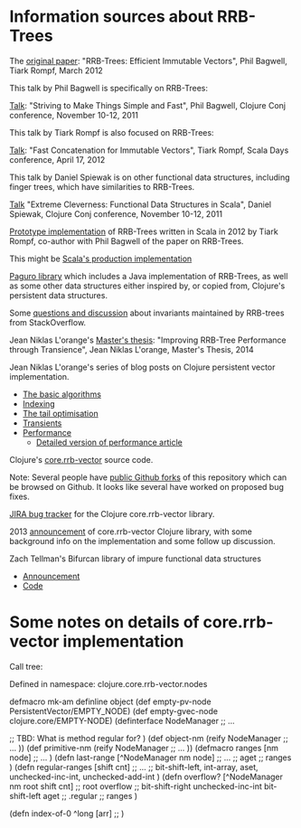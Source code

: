 # Information sources about RRB-Trees

The [original paper](https://infoscience.epfl.ch/record/169879/files/RMTrees.pdf):
"RRB-Trees: Efficient Immutable Vectors", Phil Bagwell, Tiark Rompf,
March 2012

This talk by Phil Bagwell is specifically on RRB-Trees:

[Talk](https://www.youtube.com/watch?v=K2NYwP90bNs&index=5&list=PLZdCLR02grLo2QltND1rpy8EA7gbopCIH):
"Striving to Make Things Simple and Fast", Phil Bagwell, Clojure Conj
conference, November 10-12, 2011

This talk by Tiark Rompf is also focused on RRB-Trees:

[Talk](https://skillsmatter.com/skillscasts/3290-fast-concatenation-immutable-vectors):
"Fast Concatenation for Immutable Vectors", Tiark Rompf, Scala Days
conference, April 17, 2012

This talk by Daniel Spiewak is on other functional data structures,
including finger trees, which have similarities to RRB-Trees.

[Talk](https://www.youtube.com/watch?v=pNhBQJN44YQ&list=PLZdCLR02grLo2QltND1rpy8EA7gbopCIH&index=18)
"Extreme Cleverness: Functional Data Structures in Scala", Daniel
Spiewak, Clojure Conj conference, November 10-12, 2011

[Prototype implementation](https://github.com/TiarkRompf/rrbtrees)
of RRB-Trees written in Scala in 2012 by Tiark Rompf, co-author with
Phil Bagwell of the paper on RRB-Trees.

This might be [Scala's production
implementation](https://github.com/scala/scala/blob/2.12.x/src/library/scala/collection/immutable/Vector.scala)

[Paguro library](https://github.com/GlenKPeterson/Paguro) which
includes a Java implementation of RRB-Trees, as well as some other
data structures either inspired by, or copied from, Clojure's
persistent data structures.

Some [questions and
discussion](https://stackoverflow.com/questions/14007153/what-invariant-do-rrb-trees-maintain)
about invariants maintained by RRB-trees from StackOverflow.

Jean Niklas L'orange's [Master's thesis](https://hypirion.com/thesis.pdf):
"Improving RRB-Tree Performance through Transience", Jean Niklas
L'orange, Master's Thesis, 2014

Jean Niklas L'orange's series of blog posts on Clojure persistent
vector implementation.

+ [The basic algorithms](https://hypirion.com/musings/understanding-persistent-vector-pt-1)
+ [Indexing](https://hypirion.com/musings/understanding-persistent-vector-pt-2)
+ [The tail optimisation](https://hypirion.com/musings/understanding-persistent-vector-pt-3)
+ [Transients](https://hypirion.com/musings/understanding-clojure-transients)
+ [Performance](https://hypirion.com/musings/persistent-vector-performance-summarised)
  + [Detailed version of performance article](https://hypirion.com/musings/persistent-vector-performance)


Clojure's [core.rrb-vector](https://github.com/clojure/core.rrb-vector)
source code.

Note: Several people have [public Github
forks](https://github.com/clojure/core.rrb-vector/network)
of this repository which can be browsed on Github.  It looks like
several have worked on proposed bug fixes.

[JIRA bug tracker](https://dev.clojure.org/jira/browse/CRRBV) for the
Clojure core.rrb-vector library.

2013
[announcement](https://groups.google.com/forum/#!msg/clojure/Z7wtm2Lepj0/YBgiRzqCiKIJ)
of core.rrb-vector Clojure library, with some background info on the
implementation and some follow up discussion.

Zach Tellman's Bifurcan library of impure functional data structures
+ [Announcement](https://groups.google.com/d/msg/clojure/1m_I7IrDGb0/6Tb4rFvcBwAJ)
+ [Code](https://github.com/lacuna/bifurcan)


# Some notes on details of core.rrb-vector implementation

Call tree:

Defined in namespace: clojure.core.rrb-vector.nodes

defmacro mk-am
definline object
(def empty-pv-node PersistentVector/EMPTY_NODE)
(def empty-gvec-node clojure.core/EMPTY-NODE)
(definterface NodeManager
  ;; ...

  ;; TBD: What is method regular for?
)
(def object-nm
  (reify NodeManager
    ;; ...
  ))
(def primitive-nm
  (reify NodeManager
    ;; ...
  ))
(defmacro ranges [nm node]
  ;; ...
  )
(defn last-range [^NodeManager nm node]
  ;; ...
  ;; aget
  ;; ranges
  )
(defn regular-ranges [shift cnt]
  ;; ...
  ;; bit-shift-left, int-array, aset, unchecked-inc-int, unchecked-add-int
  )
(defn overflow? [^NodeManager nm root shift cnt]
  ;; root overflow
  ;; bit-shift-right unchecked-inc-int bit-shift-left aget
  ;; .regular
  ;; ranges
  )

(defn index-of-0 ^long [arr]
  ;; 
  )
